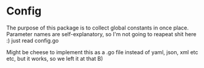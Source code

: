 Config
================

The purpose of this package is to collect global constants in once place.
Parameter names are self-explanatory, so I'm not going to reapeat shit here :) just
read config.go

Might be cheese to implement this as a .go file instead of yaml, json, xml etc etc, 
but it works, so we left it at that B)
